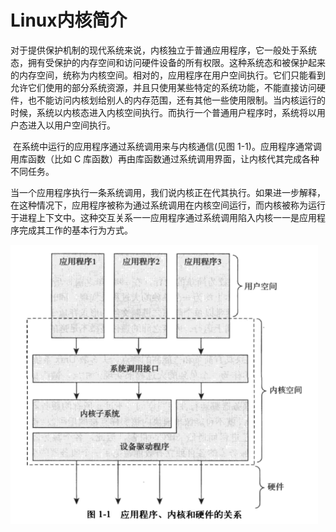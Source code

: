 # Linux内核简介

​	对于提供保护机制的现代系统来说，内核独立于普通应用程序，它一般处于系统态，拥有受保护的内存空间和访问硬件设备的所有权限。这种系统态和被保护起来的内存空间，统称为内核空间。相对的，应用程序在用户空间执行。它们只能看到允许它们使用的部分系统资源，并且只使用某些特定的系统功能，不能直接访问硬件，也不能访问内核划给别人的内存范围，还有其他一些使用限制。当内核运行的时候，系统以内核态进入内核空间执行。而执行一个普通用户程序时，系统将以用户态进入以用户空间执行。

​	在系统中运行的应用程序通过系统调用来与内核通信(见图 1-1)。应用程序通常调用库函数（比如 C 库函数）再由库函数通过系统调用界面，让内核代其完成各种不同任务。

​	当一个应用程序执行一条系统调用，我们说内核正在代其执行。如果进一步解释，在这种情况下，应用程序被称为通过系统调用在内核空间运行，而内核被称为运行于进程上下文中。这种交互关系一一应用程序通过系统调用陷入内核一一是应用程序完成其工作的基本行为方式。

<img src="chapter1.assets/62111a19ebe0e2e6c89f48c473094ad-16782028948951.png" alt="62111a19ebe0e2e6c89f48c473094ad" style="zoom:67%;" />